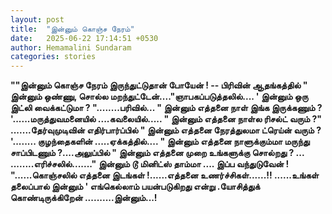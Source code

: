 ```yaml
---
layout: post
title:  "இன்னும் கொஞ்ச நேரம்"
date:   2025-06-22 17:14:51 +0530
author: Hemamalini Sundaram
categories: stories
---
```


**""இன்னும் கொஞ்ச நேரம் இருந்துட்டுதான் போயேன் ! -- பிரிவின் ஆதங்கத்தில் " இன்னும்
ஒண்ணு, சொல்ல மறந்துட்டேன்...."ஞாபகப்படுத்தலில்.... \' இன்னும் ஒரு இட்லி வைக்கட்டுமா ?
"........பரிவில்... " இன்னும் எத்தனை நாள் இங்க இருக்கணும் ? '......மருத்துவமனையில்
....கவலையில்..... " இன்னும் எத்தனை நாள்ல ரிசல்ட் வரும் ?" .......தேர்வுமுடிவின்
எதிர்பார்ப்பில் " இன்னும் எத்தனை நேரத்துலமா ட்ரெய்ன் வரும் ? '........ குழந்தைகளின்
.....ஏக்கத்தில்.... " இன்னும் எத்தனை நாளுக்கும்மா மருந்து சாப்பிடணும் ?\....அலுப்பில்
" இன்னும் எத்தனை முறை உங்களுக்கு சொல்றது ? ... ........எரிச்சலில்......." இன்னும்
டூ மினிட்ஸ் தாம்மா .... இப்ப வந்துடுவேன் ! "......கொஞ்சலில் எத்தனை இடங்கள்
!......எத்தனை உணர்ச்சிகள்......!! ......உங்கள் தலைப்பால் இன்னும் ' எங்கெல்லாம்
பயன்படுகிறது என்று .யோசித்துக் கொண்டிருக்கிறேன் ..........இன்னும்...!**

